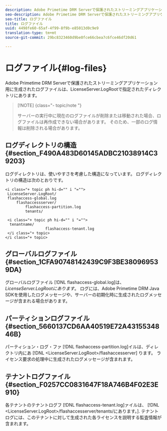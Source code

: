 ```yaml
---
description: Adobe Primetime DRM Serverで保護されたストリーミングアプリケーション用に生成されたログファイルは、LicenseServer.LogRootで指定されたディレクトリにあります。
seo-description: Adobe Primetime DRM Serverで保護されたストリーミングアプリケーション用に生成されたログファイルは、LicenseServer.LogRootで指定されたディレクトリにあります。
seo-title: ログファイル
title: ログファイル
uuid: 4498fe60-65af-4f99-8f9b-e85013d0c9e9
translation-type: tm+mt
source-git-commit: 29bc8323460d9be0fce66cbea7c6fce46df20d61

---
```



# ログファイル{#log-files}

Adobe Primetime DRM Serverで保護されたストリーミングアプリケーション用に生成されたログファイルは、LicenseServer.LogRootで指定されたディレクトリにあります。

>[!NOTE] {class=&quot;- topic/note &quot;}
>
>サーバーの実行中に現在のログファイルが削除または移動された場合、ログファイルは再作成できない場合があります。 そのため、一部のログ情報は削除される場合があります。

## ログディレクトリの構造 {#section_F490A483D60145ADBC21038914C39203}

ログディレクトリは、使いやすさを考慮した構造になっています。 ログディレクトリの構造は次のとおりです。

```
<i class="+ topic ph hi-d="" i "="">
 LicenseServer.LogRoot/ 
 flashaccess-global.log 
     flashaccessserver/ 
         flashaccess-partition.log 
         tenants/ 
             
 <i class="+ topic ph hi-d="" i "="">
  tenantname/ 
                  flashaccess-tenant.log
 </i class="+ topic>
</i class="+ topic>
```

## グローバルログファイル {#section_1CFA90748142439C9F3BE380969539DA}

グローバルログファイル [!DNL flashaccess-global.log]は、 *LicenseServer.LogRootにあります*。 ログには、Adobe Primetime DRM Java SDKを使用したログメッセージや、サーバーの初期化時に生成されたログメッセージが含まれる場合があります。

## パーティションログファイル {#section_5660137CD6AA40519E72A4315534846B}

パーティション・ログ・ファ [!DNL flashaccess-partition.log]イルは、ディレクトリ内にあ [!DNL <LicenseServer.LogRoot>/flashaccesserver] ります。 ライセンス要求の処理中に生成されたログメッセージが含まれます。

## テナントログファイル {#section_F0257CC0831647F18A746B4F02E3E910}

各テナントのテナントログフ [!DNL flashaccess-tenant.log]ァイルは、 [!DNL &lt;LicenseServer.LogRoot>/flashaccesserver/tenants/にあります。<tenantname>]. テナントログには、このテナントに対して生成された各ライセンスを説明する監査情報が含まれます。
